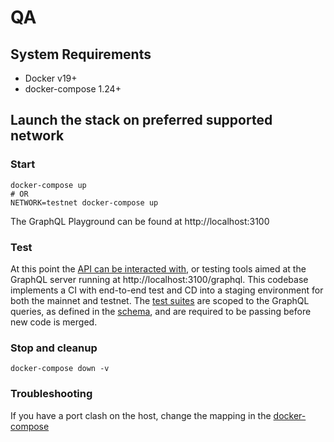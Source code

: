 # QA

## System Requirements
- Docker v19+
- docker-compose 1.24+

## Launch the stack on preferred supported network
### Start
```
docker-compose up
# OR
NETWORK=testnet docker-compose up
```
The GraphQL Playground can be found at http://localhost:3100

### Test
At this point the [API can be interacted with](../api_consumer/interacting_with_the_api.md), or testing tools aimed at the GraphQL server running at http://localhost:3100/graphql. This codebase implements a CI with end-to-end test and CD into a staging environment for both the mainnet and testnet. The [test suites](../../src/__test__/tests) are scoped to the GraphQL queries, as defined in the [schema](../../src/schema.graphql), and are required to be passing before new code is merged. 

### Stop and cleanup
`docker-compose down -v`

### Troubleshooting
If you have a port clash on the host, change the mapping in the [docker-compose](../../docker-compose.yml)